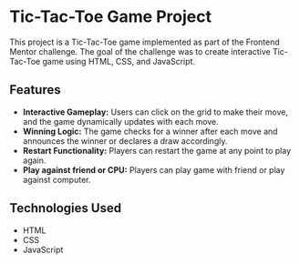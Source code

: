 # Tic-Tac-Toe Game Project

This project is a Tic-Tac-Toe game implemented as part of the Frontend Mentor challenge. The goal of the challenge was to create interactive Tic-Tac-Toe game using HTML, CSS, and JavaScript.


## Features


- **Interactive Gameplay:** Users can click on the grid to make their move, and the game dynamically updates with each move.
- **Winning Logic:** The game checks for a winner after each move and announces the winner or declares a draw accordingly.
- **Restart Functionality:** Players can restart the game at any point to play again.
- **Play against friend or CPU:** Players can play game with friend or play against computer.

## Technologies Used

- HTML
- CSS
- JavaScript

